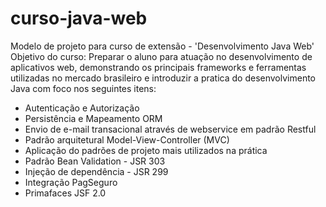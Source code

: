 # curso-java-web
Modelo de projeto para curso de extensão - 'Desenvolvimento Java Web'
Objetivo do curso:
Preparar o aluno para atuação no desenvolvimento de aplicativos web, demonstrando os principais 
frameworks e ferramentas utilizadas no mercado brasileiro e introduzir a pratica do desenvolvimento 
Java com foco nos seguintes itens:

* Autenticação e Autorização
* Persistência e Mapeamento ORM 
* Envio de e-mail transacional através de webservice em padrão Restful
* Padrão arquitetural Model-View-Controller (MVC)
* Aplicação do padrões de projeto mais utilizados na prática
* Padrão Bean Validation - JSR 303
* Injeção de dependência - JSR 299
* Integração PagSeguro
* Primafaces JSF 2.0
